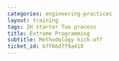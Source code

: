```yaml
---
categories: engineering-practices
layout: training
tags: 2H starter Tue process
title: Extreme Programming
subtitle: Methodology kick-off
ticket_id: b7f66d7f9a418
---
```

